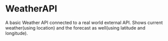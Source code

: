 # WeatherAPI

A basic Weather API connected to a real world external API.
Shows current weather(using location) and the forecast as well(using latitude and longitude).
